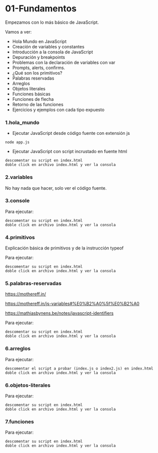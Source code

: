 # 01-Fundamentos

Empezamos con lo más básico de JavaScript.

Vamos a ver:

- Hola Mundo en JavaScript
- Creación de variables y constantes
- Introducción a la consola de JavaScript
- Depuración y breakpoints
- Problemas con la declaración de variables con var
- Prompts, alerts, confirms.
- ¿Qué son los primitivos?
- Palabras reservadas
- Arreglos
- Objetos literales
- Funciones básicas
- Funciones de flecha
- Retorno de las funciones
- Ejercicios y ejemplos con cada tipo expuesto

### 1.hola_mundo

- Ejecutar JavaScript desde código fuente con extensión js

```
node app.js
```

- Ejecutar JavaScript con script incrustado en fuente html

```
descomentar su script en index.html
doble click en archivo index.html y ver la consola
```

### 2.variables

No hay nada que hacer, solo ver el código fuente.

### 3.console

Para ejecutar:

```
descomentar su script en index.html
doble click en archivo index.html y ver la consola
```

### 4.primitivos

Explicación básica de primitivos y de la instrucción typeof

Para ejecutar:

```
descomentar su script en index.html
doble click en archivo index.html y ver la consola
```

### 5.palabras-reservadas

https://mothereff.in/

https://mothereff.in/js-variables#%E0%B2%A0%5f%E0%B2%A0

https://mathiasbynens.be/notes/javascript-identifiers

Para ejecutar:

```
descomentar su script en index.html
doble click en archivo index.html y ver la consola
```

### 6.arreglos

Para ejecutar:

```
descomentar el script a probar (index.js o index2.js) en index.html
doble click en archivo index.html y ver la consola
```

### 6.objetos-literales

Para ejecutar:

```
descomentar su script en index.html
doble click en archivo index.html y ver la consola
```

### 7.funciones

Para ejecutar:

```
descomentar su script en index.html
doble click en archivo index.html y ver la consola
```
